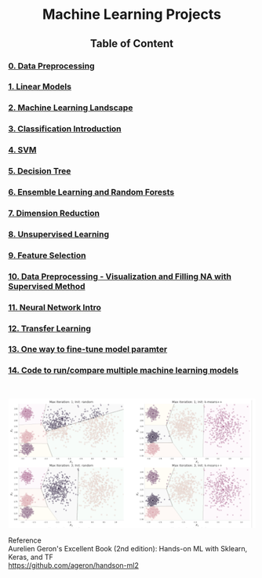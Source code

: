 <div align="center"><h1> Machine Learning Projects</h1></div>

<div align="center"><h2>Table of Content</h2></div>
<h3> <a href="/notebook/Data_Preprocessing.ipynb"> 0. Data Preprocessing </a> </h3>
<h3> <a href="/notebook/Linear_Models.ipynb"> 1. Linear Models </a> </h3>
<h3> <a href="/notebook/The_Machine_Learning_Landscape.ipynb"> 2. Machine Learning Landscape </a>  </h3>
<h3> <a href="/notebook/Classification_Intro.ipynb"> 3. Classification Introduction </a> </h3>
<h3> <a href="/notebook/SVM.ipynb"> 4. SVM </a>  </h3>
<h3> <a href="/notebook/DecisionTree.ipynb"> 5. Decision Tree </a>  </h3>
<h3> <a href="/notebook/EnsembleLearning_and_RandomForests.ipynb"> 6. Ensemble Learning and Random Forests </a> </h3>
<h3> <a href="/notebook/Dimension_Reduction.ipynb"> 7. Dimension Reduction </a>  </h3>
<h3> <a href="/notebook/Unsupervised_Learning.ipynb"> 8. Unsupervised Learning </a> </h3> 
<h3> <a href="/notebook/Feature_Selection.ipynb"> 9. Feature Selection </a> </h3>
<h3> <a href="/notebook/Data_Visualization_and_Fill_NA_by_Supervised_Method.ipynb"> 10. Data Preprocessing - Visualization and Filling NA with Supervised Method </a> </h3> 
<h3> <a href="/notebook/Neural_network_intro.ipynb"> 11. Neural Network Intro </a> </h3> 
<h3> <a href="/notebook/DL_Transfer_Learning.ipynb"> 12. Transfer Learning </a> </h3> 
<h3> <a href='https://github.com/wanwanliang/ML_Projects/blob/main/One%20way%20to%20fine%20tune%20model%20parameter'> 13. One way to fine-tune model paramter </a> </h3> 
<h3> <a href='https://github.com/wanwanliang/ML_Projects/blob/main/notebook/Compare_mulitple_ML_models.ipynb'> 14. Code to run/compare multiple machine learning models </a> </h3> 


<br/>

![Machine Learning](/clustering.PNG)

Reference <br/>
Aurelien Geron's Excellent Book (2nd edition): Hands-on ML with Sklearn, Keras, and TF <br/>
https://github.com/ageron/handson-ml2

